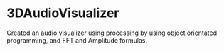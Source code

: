 # 3DAudioVisualizer
Created an audio visualizer using processing by using object orientated programming, and FFT and Amplitude formulas. 
